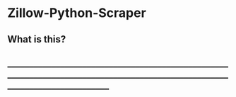 # Zillow-Python-Scraper
## What is this?
## ___________________________________________________________________________________________________________________________
